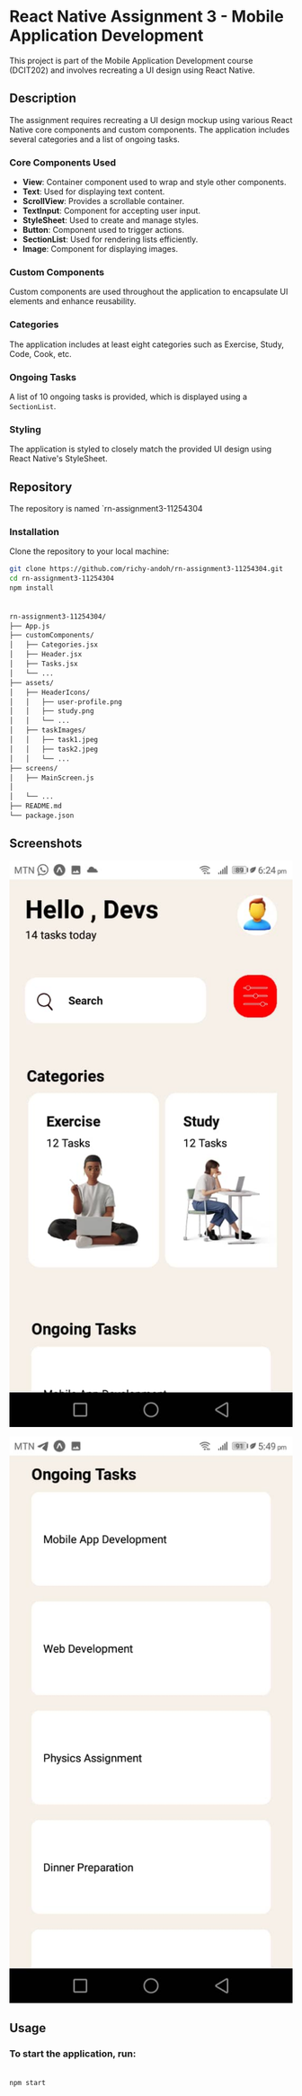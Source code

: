 # React Native Assignment 3 - Mobile Application Development

This project is part of the Mobile Application Development course (DCIT202) and involves recreating a UI design using React Native.

## Description

The assignment requires recreating a UI design mockup using various React Native core components and custom components. The application includes several categories and a list of ongoing tasks.

### Core Components Used

- **View**: Container component used to wrap and style other components.
- **Text**: Used for displaying text content.
- **ScrollView**: Provides a scrollable container.
- **TextInput**: Component for accepting user input.
- **StyleSheet**: Used to create and manage styles.
- **Button**: Component used to trigger actions.
- **SectionList**: Used for rendering lists efficiently.
- **Image**: Component for displaying images.

### Custom Components

Custom components are used throughout the application to encapsulate UI elements and enhance reusability.

### Categories

The application includes at least eight categories such as Exercise, Study, Code, Cook, etc.

### Ongoing Tasks

A list of 10 ongoing tasks is provided, which is displayed using a `SectionList`.

### Styling

The application is styled to closely match the provided UI design using React Native's StyleSheet.

## Repository

The repository is named `rn-assignment3-11254304

### Installation

Clone the repository to your local machine:

```bash
git clone https://github.com/richy-andoh/rn-assignment3-11254304.git
cd rn-assignment3-11254304
npm install


rn-assignment3-11254304/
├── App.js
├── customComponents/
│   ├── Categories.jsx
│   ├── Header.jsx
│   ├── Tasks.jsx
│   └── ...
├── assets/
│   ├── HeaderIcons/
│   │   ├── user-profile.png
│   │   ├── study.png
│   │   └── ...
│   ├── taskImages/
│   │   ├── task1.jpeg
│   │   ├── task2.jpeg
│   │   └── ...
├── screens/
│   ├── MainScreen.js
│
│   └── ...
├── README.md
└── package.json

```

## Screenshots

![Screenshot1](assets/screenshot1.jpeg)

![Screenshot2](assets/screenshot2.jpeg)



## Usage

### To start the application, run:

```bash

npm start

```